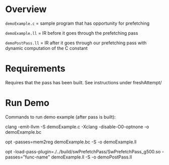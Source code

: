 # Overview
`demoExample.c` = sample program that has opportunity for prefetching  
  
`demoExample.ll` = IR before it goes through the prefetching pass  
  
`demoPostPass.ll` = IR after it goes through our prefetching pass with dynamic computation of the C constant  

# Requirements
Requires that the pass has been built. See instructions under freshAttempt/

# Run Demo
Commands to run demo example (after pass is built):

clang -emit-llvm -S demoExample.c -Xclang -disable-O0-optnone -o demoExample.bc

opt -passes=mem2reg demoExample.bc -S -o demoExample.ll

opt -load-pass-plugin=./../build/swPrefetchPass/SwPrefetchPass_g500.so -passes="func-name" demoExample.ll -S -o demoPostPass.ll  
